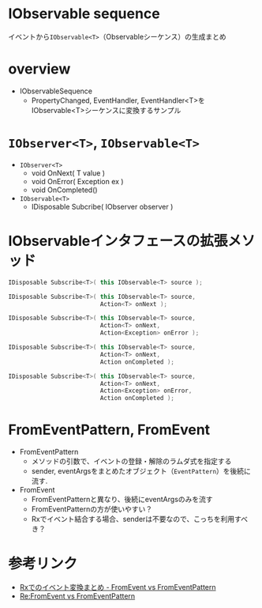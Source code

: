 # IObservable sequence

イベントから`IObservable<T>`（Observableシーケンス）の生成まとめ

# overview

- IObservableSequence
    - PropertyChanged, EventHandler, EventHandler\<T\>をIObservable\<T\>シーケンスに変換するサンプル

# `IObserver<T>`, `IObservable<T>`

- `IObserver<T>`
    - void OnNext( T value )
    - void OnError( Exception ex )
    - void OnCompleted()
- `IObservable<T>`
    - IDisposable Subcribe( IObserver observer )

# IObservableインタフェースの拡張メソッド

```cs
IDisposable Subscribe<T>( this IObservable<T> source );

IDisposable Subscribe<T>( this IObservable<T> source, 
                          Action<T> onNext );

IDisposable Subscribe<T>( this IObservable<T> source, 
                          Action<T> onNext, 
                          Action<Exception> onError );

IDisposable Subscribe<T>( this IObservable<T> source, 
                          Action<T> onNext, 
                          Action onCompleted );

IDisposable Subscribe<T>( this IObservable<T> source, 
                          Action<T> onNext, 
                          Action<Exception> onError, 
                          Action onCompleted );
```

# FromEventPattern, FromEvent

- FromEventPattern
    - メソッドの引数で、イベントの登録・解除のラムダ式を指定する
    - sender, eventArgsをまとめたオブジェクト（`EventPattern`）を後続に流す.
- FromEvent
    - FromEventPatternと異なり、後続にeventArgsのみを流す
    - FromEventPatternの方が使いやすい？
    - Rxでイベント結合する場合、senderは不要なので、こっちを利用すべき？

# 参考リンク

- [Rxでのイベント変換まとめ - FromEvent vs FromEventPattern](http://neue.cc/2011/07/06_332.html)
- [Re:FromEvent vs FromEventPattern](http://neue.cc/2011/09/10_342.html)
